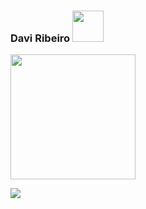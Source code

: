 
### Davi Ribeiro <img src="https://github.com/Davi8002/Davi8002/assets/164496370/81302803-6e64-4ab4-afa7-5404dfa98d60" width="50px">



<p align="left">
<img src="https://github.com/Davi8002/Davi8002/assets/164496370/a739ca52-9729-438c-9220-4a464bac7037" width="200" height="200">



![](https://komarev.com/ghpvc/?username=Davi8002&color=red)

